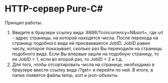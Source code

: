 # HTTP-сервер Pure-C#

Принцип работы:
1. Введите в браузере ссылку вида <IP>:8888/?concurrency=N&sort=<url>, где url - адрес страницы, на которой находятся числа. После перехода на страницу подобного вида ей присваивается JobID. JobID равен числу, которое показывает, сколько раз Вы переходили на страницы подобного вида. Если Вы впервые зашли на подобную страницу, то ее JobID = 1, если во второй раз, то JobID = 2 и т.д.
2. Для того, чтобы отсортировать числа на странице, необходимо в браузере ввести ссылку вида /?get=<jobid> и перейти по ней. В итоге, в папке появятся файлы temp, sort и json-объекты.
